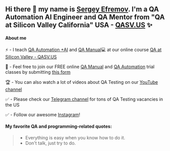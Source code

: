 ## Hi there 👋 my name is [Sergey Efremov](https://www.linkedin.com/in/sefremoff/). I'm a QA Automation AI Engineer and QA Mentor from "QA at Silicon Valley California" USA - [QASV.US](https://qasv.us/) ✨

#### About me 
⚡ - I teach [QA Automation +AI](https://qasv.us/aboutqa) and [QA Manual](https://qasv.us/qamanual)💻 at our online course [QA at Silicon Valley - QASV.US](https://qasv.us/)  

👋 - Feel free to join our FREE online [QA Manual](https://qasv.us/qamanual) and [QA Automation](https://qasv.us/aboutqa) trial classes by submitting [this form](https://qasv.us/#form)  

🏆 - You can also watch a lot of videos about QA Testing on our [YouTube channel](https://www.youtube.com/SergeyEfremov_USA)  

✅ - Please check our [Telegram channel](https://t.me/qasvus) for tons of QA Testing vacancies in the US

✅ - Follow our awesome [Instagram](https://www.instagram.com/sergey_efremov_qa_usa/)!

#### My favorite QA and programming-related quotes:
> - Everything is easy when you know how to do it.  
> - Don't talk, just try to do.
